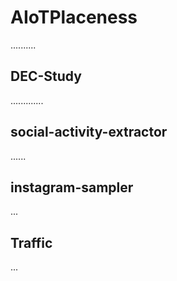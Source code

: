 # AIoTPlaceness

..........

## DEC-Study

.............

## social-activity-extractor

......

## instagram-sampler

...

## Traffic

...
